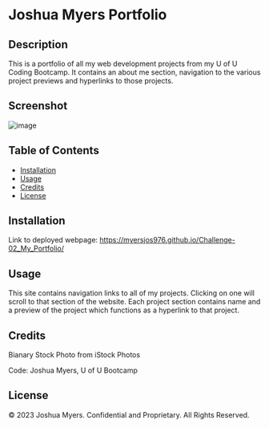 # Joshua Myers Portfolio

## Description
This is a portfolio of all my web development projects from my U of U Coding Bootcamp. 
It contains an about me section, navigation to the various project previews and hyperlinks to those projects.

## Screenshot
![image](https://user-images.githubusercontent.com/122832005/231050217-ead0aa84-039f-4703-8e84-602e87103a4b.png)


## Table of Contents
- [Installation](#installation)
- [Usage](#usage)
- [Credits](#credits)
- [License](#license)

## Installation
Link to deployed webpage: https://myersjos976.github.io/Challenge-02_My_Portfolio/


## Usage
This site contains navigation links to all of my projects. Clicking on one will scroll to that section of the website.
Each project section contains name and a preview of the project which functions as a hyperlink to that project.

## Credits
Bianary Stock Photo from iStock Photos

Code: Joshua Myers, U of U Bootcamp

## License
© 2023 Joshua Myers. Confidential and Proprietary. All Rights Reserved.
